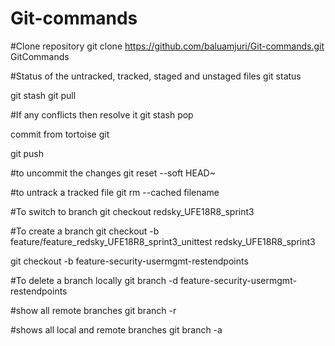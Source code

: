 # Git-commands

#Clone repository
git clone https://github.com/baluamjuri/Git-commands.git GitCommands

#Status of the untracked, tracked, staged and unstaged files
git status

git stash
git pull

#If any conflicts then resolve it
git stash pop 

commit from tortoise git

git push

#to uncommit the changes
git reset --soft HEAD~ 

#to untrack a tracked file
git rm --cached filename 

#To switch to branch
git checkout redsky_UFE18R8_sprint3

#To create a branch
git checkout -b feature/feature_redsky_UFE18R8_sprint3_unittest redsky_UFE18R8_sprint3

git checkout -b feature-security-usermgmt-restendpoints

#To delete a branch locally
git branch -d feature-security-usermgmt-restendpoints

#show all remote branches
git branch -r

#shows all local and remote branches
git branch -a
